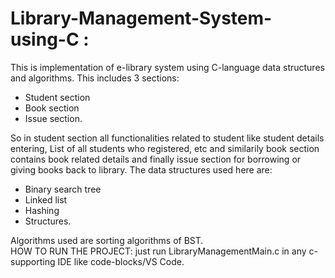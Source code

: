 # Library-Management-System-using-C : 
This is implementation of e-library system using C-language data structures and algorithms. This includes 3 sections:
<ul>
  <li>Student section</li>
  <li>Book section</li>
  <li>Issue section.</li>
</ul>  
So in student section all functionalities related to student like student details entering, List of all students who registered, etc and similarily book section contains book related details and finally issue section for borrowing or giving books back to library.
The data structures used here are:
<ul>
  <li>Binary search tree</li>
  <li>Linked list</li>
  <li>Hashing</li>
  <li>Structures.</li>
</ul>
Algorithms used are sorting algorithms of BST.<br>
HOW TO RUN THE PROJECT:
just run LibraryManagementMain.c in any c-supporting IDE like code-blocks/VS Code.

